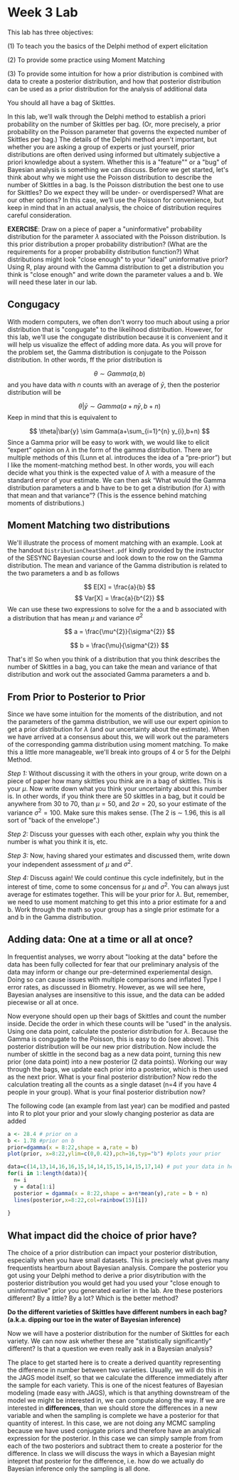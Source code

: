 Week 3 Lab
========================================================

This lab has three objectives:

(1)	To teach you the basics of the Delphi method of expert elicitation

(2)	To provide some practice using Moment Matching

(3)	To provide some intuition for how a prior distribution is combined with data to create a posterior distribution, and how that posterior distribution can be used as a prior distribution for the analysis of additional data

You should all have a bag of Skittles.

In this lab, we’ll walk through the Delphi method to establish a priori probability on the number of Skittles per bag. (Or, more precisely, a prior probability on the Poisson parameter that governs the expected number of Skittles per bag.) The details of the Delphi method aren't important, but whether you are asking a group of experts or just yourself, prior distributions are often derived using informed but ultimately subjective a priori knowledge about a system. Whether this is a "feature"" or a "bug" of Bayesian analysis is something we can discuss.  Before we get started, let's think about why we might use the Poisson distribution to describe the number of Skittles in a bag. Is the Poisson distribution the best one to use for Skittles? Do we expect they will be under- or overdispersed? What are our other options? In this case, we’ll use the Poisson for convenience, but keep in mind that in an actual analysis, the choice of distribution requires careful consideration.

**EXERCISE**: Draw on a piece of paper a "uninformative" probability distribution for the parameter $\lambda$ associated with the Poisson distribution. Is this prior distribution a proper probability distribution? (What are the requirements for a proper probability distribution function?) What distributions might look "close enough" to your "ideal" uninformative prior? Using R, play around with the Gamma distribution to get a distribution you think is "close enough" and write down the parameter values a and b. We will need these later in our lab.

Congugacy
-----------

With modern computers, we often don't worry too much about using a prior distribution that is "congugate" to the likelihood distribution. However, for this lab, we'll use the congugate distribution because it is convenient and it will help us visualize the effect of adding more data. As you will prove for the problem set, the Gamma distribution is conjugate to the Poisson distribution. In other words, ff the prior distribution is

$$
\theta \sim Gamma(a,b)
$$
and you have data with $n$ counts with an average of $\bar{y}$, then the posterior distribution will be

$$
\theta|\bar{y} \sim Gamma(a+n\bar{y},b+n)
$$
Keep in mind that this is equivalent to

$$
\theta|\bar{y} \sim Gamma(a+\sum_{i=1}^{n} y_{i},b+n)
$$
Since a Gamma prior will be easy to work with, we would like to elicit “expert” opinion on $\lambda$ in the form of the gamma distribution. There are multiple methods of this (Lunn et al. introduces the idea of a “pre-prior”) but I like the moment-matching method best. In other words, you will each decide what you think is the expected value of $\lambda$ with a measure of the standard error of your estimate. We can then ask “What would the Gamma distribution parameters a and b have to be to get a distribution (for $\lambda$) with that mean and that variance”? (This is the essence behind matching moments of distributions.)

Moment Matching two distributions
-------------------------------

We'll illustrate the process of moment matching with an example. Look at the handout `DistributionCheatSheet.pdf` kindly provided by the instructor of the SESYNC Bayesian course and look down to the row on the Gamma distribution. The mean and variance of the Gamma distribution is related to the two parameters a and b as follows

$$
E[X] = \frac{a}{b}
$$
$$
Var[X] = \frac{a}{b^{2}}
$$
We can use these two expressions to solve for the a and b associated with a distribution that has mean $\mu$ and variance $\sigma^{2}$

$$
a = \frac{\mu^{2}}{\sigma^{2}}
$$

$$
b = \frac{\mu}{\sigma^{2}}
$$

That's it! So when you think of a distribution that you think describes the number of Skittles in a bag, you can take the mean and variance of that distribution and work out the associated Gamma parameters a and b.

From Prior to Posterior to Prior
-----------------------------

Since we have some intuition for the moments of the distribution, and not the parameters of the gamma distribution, we will use our expert opinion to get a prior distribution for $\lambda$ (and our uncertainty about the estimate). When we have arrived at a consensus about this, we will work out the parameters of the corresponding gamma distribution using moment matching. To make this a little more manageable, we'll break into groups of 4 or 5 for the Delphi Method.

*Step 1:*
Without discussing it with the others in your group, write down on a piece of paper how many skittles you think are in a bag of skittles. This is your $\mu$. Now write down what you think your uncertainty about this number is. In other words, if you think there are 50 skittles in a bag, but it could be anywhere from 30 to 70, than $\mu=50$, and $2\sigma = 20$, so your estimate of the variance $\sigma^{2}=100$. Make sure this makes sense. (The 2 is $\sim$ 1.96, this is all sort of "back of the envelope".)

*Step 2:*
Discuss your guesses with each other, explain why you think the number is what you think it is, etc.

*Step 3:* 
Now, having shared your estimates and discussed them, write down your independent assessment of $\mu$ and $\sigma^{2}$.

*Step 4:*
Discuss again! We could continue this cycle indefinitely, but in the interest of time, come to some concensus for $\mu$ and $\sigma^{2}$. You can always just average for estimates together. This will be your prior for $\lambda$. But, remember, we need to use moment matching to get this into a prior estimate for a and b. Work through the math so your group has a single prior estimate for a and b in the Gamma distribution.

Adding data: One at a time or all at once?
------------------------------------------

In frequentist analyses, we worry about "looking at the data" before the data has been fully collected for fear that our preliminary analysis of the data may inform or change our pre-determined experiemental design. Doing so can cause issues with multiple comparisons and inflated Type I error rates, as discussed in Biometry. However, as we will see here, Bayesian analyses are insensitive to this issue, and the data can be added piecewise or all at once.

Now everyone should open up their bags of Skittles and count the number inside. Decide the order in which these counts will be "used" in the analysis. Using one data point, calculate the posterior distribution for $\lambda$. Because the Gamma is congugate to the Poisson, this is easy to do (see above). This posterior distribution will be our new prior distribution. Now include the number of skittle in the second bag as a new data point, turning this new prior (one data point) into a new posterior (2 data points). Working our way through the bags, we update each prior into a posterior, which is then used as the next prior. What is your final posterior distribution? Now redo the calculation treating all the counts as a single dataset (n=4 if you have 4 people in your group). What is your final posterior distribution now?

The following code (an example from last year) can be modified and pasted into R to plot your prior and your slowly changing posterior as data are added


```r
a <- 28.4 # prior on a
b <- 1.78 #prior on b
prior=dgamma(x = 8:22,shape = a,rate = b)
plot(prior, x=8:22,ylim=c(0,0.42),pch=16,typ="b") #plots your prior

data=c(14,13,14,16,16,15,14,14,15,15,14,15,17,14) # put your data in here
for(i in 1:length(data)){
  n= i
  y = data[1:i]
  posterior = dgamma(x = 8:22,shape = a+n*mean(y),rate = b + n)
  lines(posterior,x=8:22,col=rainbow(15)[i])
  
}
```


What impact did the choice of prior have?
---------------------------------------

The choice of a prior distribution can impact your posterior distribution, especially when you have small datasets. This is precisely what gives many frequentists heartburn about Bayesian analysis. Compare the posterior you got using your Delphi method to derive a prior disytribution with the posterior distribution you would get had you used your "close enough to uninformative" prior you generated earlier in the lab. Are these posteriors different? By a little? By a lot? Which is the better method?

**Do the different varieties of Skittles have different numbers in each bag? (a.k.a. dipping our toe in the water of Bayesian inference)**

Now we will have a posterior distribution for the number of Skittles for each variety. We can now ask whether these are "statistically significantly" different? Is that a question we even really ask in a Bayesian analysis? 

The place to get started here is to create a derived quantity representing the difference in number between two varieties. Usually, we will do this in the JAGS model itself, so that we calculate the difference immediately after the sample for each variety. This is one of the nicest features of Bayesian modeling (made easy with JAGS), which is that anything downstream of the model we might be interested in, we can compute along the way. If we are interested in **differences**, than we should store the differences in a new variable and when the sampling is complete we have a posterior for that quantity of interest. In this case, we are not doing any MCMC sampling because we have used conjugate priors and therefore have an analytical expression for the posterior. In this case we can simply sample from from each of the two posteriors and subtract them to create a posterior for the difference. In class we will discuss the ways in which a Bayesian might intepret that posterior for the difference, i.e. how do we actually do Bayesian inference only the sampling is all done.
